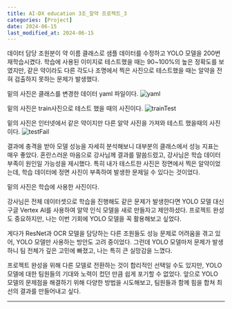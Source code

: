 ```yaml
---
title: AI-DX education 3조_알약 프로젝트_3
categories: [Project] 
date: 2024-06-15
last_modified_at: 2024-06-15
---
```


데이터 담당 조원분이 약 이름 클래스로 샘플 데이터를 수정하고 YOLO 모델을 200번 재학습시켰다. 학습에 사용된 이미지로 테스트했을 때는 90~100%의 높은 정확도를 보였지만, 같은 약이라도 다른 각도나 조명에서 찍은 사진으로 테스트했을 때는 알약을 전혀 검출하지 못하는 문제가 발생했다.

밑의 사진은 클래스를 변경한 데이터 yaml 파일이다.
![yaml]()

밑의 사진은 train사진으로 테스트 했을 때의 사진이다.
![trainTest]()

밑의 사진은 인터넷에서 같은 약이지만 다른 알약 사진을 가져와 테스트 했을때의 사진이다.
![testFail]()


결과에 충격을 받아 모델 성능을 자세히 분석해보니 대부분의 클래스에서 성능 지표는 매우 좋았다. 혼란스러운 마음으로 강사님께 결과를 말씀드렸고, 강사님은 학습 데이터 부족이 원인일 가능성을 제시했다. 특히 내가 테스트한 사진은 정면에서 찍은 알약이었는데, 학습 데이터에 정면 사진이 부족하여 발생한 문제일 수 있다는 것이었다.

밑의 사진은 학습에 사용한 사진이다.


강사님은 전체 데이터셋으로 학습을 진행해도 같은 문제가 발생한다면 YOLO 모델 대신 구글 Vertex AI를 사용하여 알약 인식 모델을 새로 만들자고 제안하셨다. 프로젝트 완성도 중요하지만, 나는 이번 기회에 YOLO 모델을 꼭 활용해보고 싶었다.

게다가 ResNet과 OCR 모델을 담당하는 다른 조원들도 성능 문제로 어려움을 겪고 있어, YOLO 모델만 사용하는 방안도 고려 중이었다. 그런데 YOLO 모델마저 문제가 발생하니 팀 전체가 깊은 고민에 빠졌고, 나는 특히 큰 실망감을 느꼈다.

프로젝트 완성을 위해 다른 모델로 전환하는 것이 합리적인 선택일 수도 있지만, YOLO 모델에 대한 팀원들의 기대와 노력이 컸던 만큼 쉽게 포기할 수 없었다. 앞으로 YOLO 모델의 문제점을 해결하기 위해 다양한 방법을 시도해보고, 팀원들과 함께 힘을 합쳐 최선의 결과를 만들어내고 싶다.


























---
